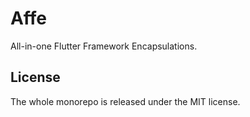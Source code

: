 # Affe

All-in-one Flutter Framework Encapsulations.

## License

The whole monorepo is released under the MIT license.
